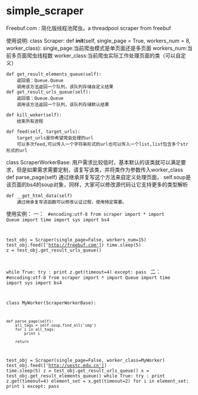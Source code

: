 ﻿# simple_scraper
Freebuf.com : 简化版线程池爬虫。a threadpool scraper from freebuf

使用说明:
class Scraper:
	def __init__(self, single_page = True, workers_num = 8, worker_class):
		single_page:当前爬虫模式是单页面还是多页面
		workers_num:当前多页面爬虫线程数
		worker_class:当前爬虫实际工作处理页面的类（可以自定义）

	def get_result_elements_queue(self):
		返回值：Queue.Queue
		调用该方法返回一个队列，该队列存储自定义结果
	def get_result_urls_queue(self):
		返回值：Queue.Queue
		调用该方法返回一个队列，该队列存储默认结果

	def kill_woker(self):
		结束所有进程

	def feed(self, target_urls):
		target_urls是你希望爬虫处理的url
		可以多次feed,可以传入一个字符串形式的url也可以传入一个list,list包含多个str形式的url

class ScraperWorkerBase:
	用户需求比较低时，基本默认的该类就可以满足要求，但是如果需求需要定制，请复写该类，并将类作为参数传入worker_class
	def parse_page(self)
		通过继承并复写这个方法来自定义处理页面，
		self.soup是该页面的bs4的soup对象，同样，大家可以修改源代码让它支持更多的类型解析

	def __get_html_data(self)
		通过继承复写该函数可以修改认证过程，使用特定需要。


使用实例：
一：
<code>
#encoding:utf-8
from scraper import *
import Queue
import time
import sys
import bs4

test_obj = Scraper(single_page=False, workers_num=15)
test_obj.feed(['http://freebuf.com'])
time.sleep(5)
z = test_obj.get_result_urls_queue()

while True:
    try :
        print z.get(timeout=4)
    except:
        pass
</code>
二：
<code>
#encoding:utf-8
from scraper import *
import Queue
import time
import sys
import bs4

class MyWorker(ScraperWorkerBase):
    
    def parse_page(self):
        all_tags = self.soup.find_all('img')
        for i in all_tags:
            print i
            
        return 

test_obj = Scraper(single_page=False, worker_class=MyWorker)
test_obj.feed(['http://uestc.edu.cn'])
time.sleep(5)
z = test_obj.get_result_urls_queue()
x = test_obj.get_result_elements_queue()
while True:
    try :
        print z.get(timeout=4)
        element_set = x.get(timeout=2)
        for i in element_set:
            print i
    except:
        pass
    
</code>
	
